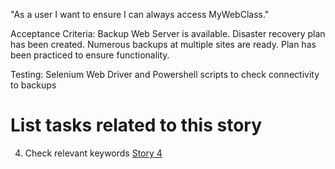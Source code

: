 "As a user I want to ensure I can always access MyWebClass."

Acceptance Criteria: Backup Web Server is available.
Disaster recovery plan has been created.
Numerous backups at multiple sites are ready.
Plan has been practiced to ensure functionality.

Testing: Selenium Web Driver and Powershell scripts to check connectivity to backups

# List tasks related to this story
4. Check relevant keywords [Story 4](Tasks/WebsiteCreateTasks4.md)